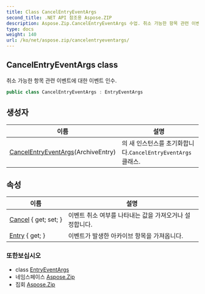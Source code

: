 ```yaml
---
title: Class CancelEntryEventArgs
second_title: .NET API 참조용 Aspose.ZIP
description: Aspose.Zip.CancelEntryEventArgs 수업. 취소 가능한 항목 관련 이벤트에 대한 이벤트 인수.
type: docs
weight: 140
url: /ko/net/aspose.zip/cancelentryeventargs/
---
```

## CancelEntryEventArgs class

취소 가능한 항목 관련 이벤트에 대한 이벤트 인수.

```csharp
public class CancelEntryEventArgs : EntryEventArgs
```

## 생성자

| 이름 | 설명 |
| --- | --- |
| [CancelEntryEventArgs](cancelentryeventargs/)(ArchiveEntry) | 의 새 인스턴스를 초기화합니다.`CancelEntryEventArgs` 클래스. |

## 속성

| 이름 | 설명 |
| --- | --- |
| [Cancel](../../aspose.zip/cancelentryeventargs/cancel/) { get; set; } | 이벤트 취소 여부를 나타내는 값을 가져오거나 설정합니다. |
| [Entry](../../aspose.zip/entryeventargs/entry/) { get; } | 이벤트가 발생한 아카이브 항목을 가져옵니다. |

### 또한보십시오

* class [EntryEventArgs](../entryeventargs/)
* 네임스페이스 [Aspose.Zip](../../aspose.zip/)
* 집회 [Aspose.Zip](../../)


